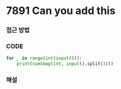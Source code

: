 # 7891 Can you add this



### 접근 방법



### CODE

```python
for _ in range(int(input())):
    print(sum(map(int, input().split())))
```



### 해설

